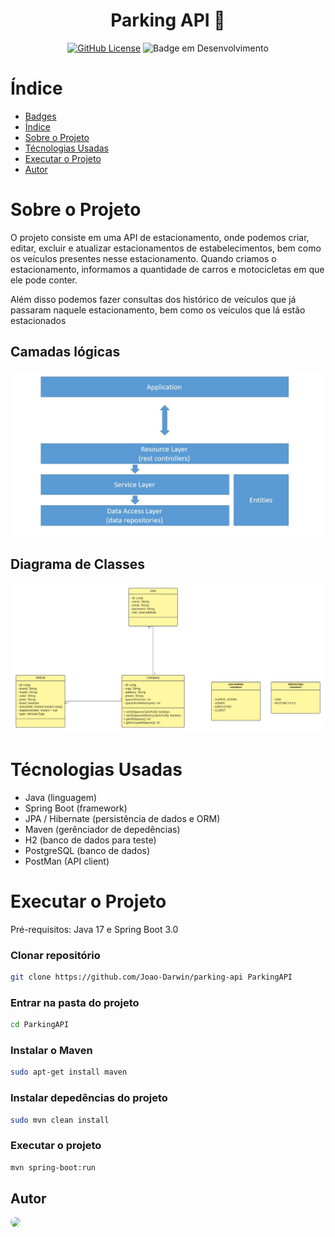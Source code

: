 <h1 align="center" id="titulo">Parking API 🚗</h1>

<div align="center" id="badges">

  [![GitHub License](https://img.shields.io/github/license/Joao-Darwin/parking-api?style=for-the-badge)](https://github.com/Joao-Darwin/parking-api/blob/main/LICENSE)
  ![Badge em Desenvolvimento](http://img.shields.io/static/v1?label=STATUS&message=EM%20DESENVOLVIMENTO&color=GREEN&style=for-the-badge)
</div>

# Índice 
* [Badges](#badges)
* [Índice](#índice)
* [Sobre o Projeto](#sobreProjeto)
* [Técnologias Usadas](#techs)
* [Executar o Projeto](#execute)
* [Autor](#author)

<h1 id="sobreProjeto">Sobre o Projeto</h1>

O projeto consiste em uma API de estacionamento, onde podemos criar, editar, excluir e atualizar estacionamentos de estabelecimentos, bem como os veículos presentes nesse estacionamento. Quando criamos o estacionamento, informamos a quantidade de carros e motocicletas em que ele pode conter.

Além disso podemos fazer consultas dos histórico de veículos que já passaram naquele estacionamento, bem como os veículos que lá estão estacionados

## Camadas lógicas
![Modelo Conceitual](https://github.com/Joao-Darwin/repoImgs/blob/main/Imgs%20-%20Web%20Service%20SpringBoot/camadasLogicas.png)

## Diagrama de Classes
![Domínio](https://github.com/Joao-Darwin/repoImgs/blob/main/Imgs%20-%20Parking%20API/Parking%20API%20Class%20DiagramUpdated.png)

<h1 id="techs">Técnologias Usadas</h1>

- Java (linguagem)
- Spring Boot (framework)
- JPA / Hibernate (persistência de dados e ORM)
- Maven (gerênciador de depedências)
- H2 (banco de dados para teste)
- PostgreSQL (banco de dados)
- PostMan (API client)

<h1 id="execute">Executar o Projeto</h1>
Pré-requisitos: Java 17 e Spring Boot 3.0

### Clonar repositório
```bash
git clone https://github.com/Joao-Darwin/parking-api ParkingAPI
```

### Entrar na pasta do projeto
```bash
cd ParkingAPI
```
### Instalar o Maven
```bash
sudo apt-get install maven
```
### Instalar depedências do projeto
```bash
sudo mvn clean install
```
### Executar o projeto
```bash
mvn spring-boot:run
```

<div>
  <h2 id="author">Autor</h2>
 <a href="https://www.linkedin.com/in/joao-darwin/" target="_blank"><img src="https://img.shields.io/badge/-LinkedIn-%230077B5?style=for-the-badge&logo=linkedin&logoColor=white" style="border-radius: 30px"></a>
</div>
